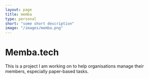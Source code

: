 ```yaml
---
layout: page
title: memba
type: personal
short: "some short description"
image: "/images/memba.png"
---
```


# Memba.tech

This is a project I am working on to help organisations manage their members,
especially paper-based tasks.
